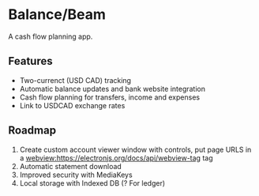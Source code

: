 # Balance/Beam

A cash flow planning app.

## Features
* Two-currenct (USD CAD) tracking
* Automatic balance updates and bank website integration
* Cash flow planning for transfers, income and expenses
* Link to USDCAD exchange rates

## Roadmap
1. Create custom account viewer window with controls, put page URLS in a <webview:https://electronjs.org/docs/api/webview-tag> tag
1. Automatic statement download
1. Improved security with MediaKeys
1. Local storage with Indexed DB (? For ledger)
